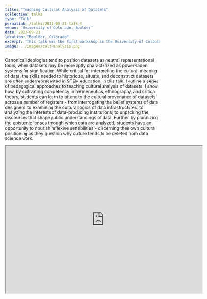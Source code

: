 ```yaml
---
title: "Teaching Cultural Analysis of Datasets"
collection: talks
type: "Talk"
permalink: /talks/2023-09-21-talk-4
venue: "University of Colorado, Boulder"
date: 2023-09-21
location: "Boulder, Colorado"
excerpt: "This talk was the first workshop in the University of Colorado, Boulder Data Advocacy for All Speaking Series."
image: ../images/cult-analysis.png
---
```


Canonical ideologies tend to position datasets as neutral representational tools, when datasets may be more aptly characterized as power-laden systems for signification. While critical for interpreting the cultural meaning of data, the skills needed to historicize, situate, and deconstruct datasets are often underrepresented in STEM education. In this talk, I outline a series of pedagogical approaches to teaching cultural analysis of datasets. I show how, by cultivating competency in hermeneutics, ethnography, and critical theory, students can learn to attend to the cultural provenance of datasets across a number of registers - from interrogating the belief systems of data designers, to examining the cultural logics of data infrastructures, to analyzing the interests of data-producing institutions, to unpacking the discourses that shape public understandings of data. Further, by pluralizing the epistemic lenses through which data are analyzed, students have an opportunity to nourish reflexive sensibilities - discerning their own cultural positioning as they question why culture tends to be deleted from data science work.

<iframe src="https://drive.google.com/file/d/1BwTyvPeTDQz0cRQp4HhCkg4JZLufNZOc/preview" width="640" height="480" allow="autoplay"></iframe>
